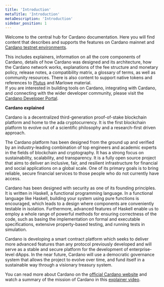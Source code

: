 ```yaml
---
title: 'Introduction'
metaTitle: 'Introduction'
metaDescription: 'Introduction'
sidebar_position: 1
---
```


Welcome to the central hub for Cardano documentation. Here you will find content
that describes and supports the features on Cardano mainnet and
[Cardano testnet environments](https://docs.cardano.org/cardano-testnet/overview).

This includes explainers, information on all the core components of Cardano,
details of how Cardano was designed and its architecture, how the Cardano
network works, explanations of the fee structure and monetary policy, release
notes, a compatibility matrix, a glossary of terms, as well as community
resources. There is also content to support native tokens and references to
[Plutus](https://docs.cardano.org/plutus/plutus-resources) and Marlowe
material.  
If you are interested in building tools on Cardano, integrating with Cardano,
and connecting with the wider developer community, please visit the
[Cardano Developer Portal](https://developers.cardano.org/home/).

**Cardano explained**

Cardano is a decentralized third-generation proof-of-stake blockchain platform
and home to the ada cryptocurrency. It is the first blockchain platform to
evolve out of a scientific philosophy and a research-first driven approach.

The Cardano platform has been designed from the ground up and verified by an
industry-leading combination of top engineers and academic experts in the fields
of blockchain and cryptography. It has a strong focus on sustainability,
scalability, and transparency. It is a fully open source project that aims to
deliver an inclusive, fair, and resilient infrastructure for financial and
social applications on a global scale. One of its primary goals is to bring
reliable, secure financial services to those people who do not currently have
access.

Cardano has been designed with security as one of its founding principles. It is
written in Haskell, a functional programming language. In a functional language
like Haskell, building your system using pure functions is encouraged, which
leads to a design where components are conveniently testable in isolation.
Furthermore, advanced features of Haskell enable us to employ a whole range of
powerful methods for ensuring correctness of the code, such as basing the
implementation on formal and executable specifications, extensive property-based
testing, and running tests in simulation.

Cardano is developing a smart contract platform which seeks to deliver more
advanced features than any protocol previously developed and will serve as a
stable and secure platform for the development of enterprise-level dApps. In the
near future, Cardano will use a democratic governance system that allows the
project to evolve over time, and fund itself in a sustainable way through a
visionary treasury system.

You can read more about Cardano on the
[official Cardano website](http://cardano.org/) and watch a summary of the
mission of Cardano in this
[explainer video](https://www.youtube.com/watch?v=l_Nv0-PVrnM/).
